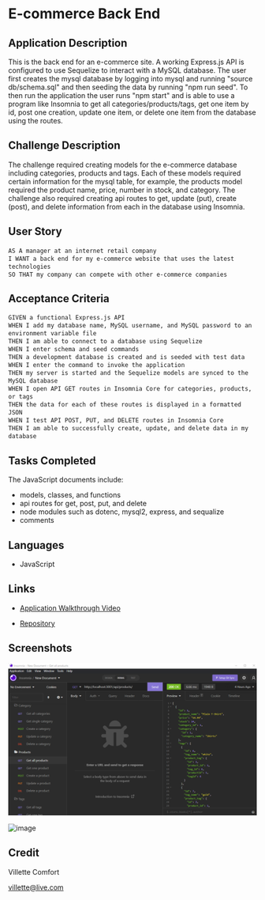 # E-commerce Back End

## Application Description
This is the back end for an e-commerce site. A working Express.js API is configured to use Sequelize to interact with a MySQL database. The user first creates the mysql database by logging into mysql and running "source db/schema.sql" and then seeding the data by running "npm run seed". To then run the application the user runs "npm start" and is able to use a program like Insomnia to get all categories/products/tags, get one item by id, post one creation, update one item, or delete one item from the database using the routes.  

## Challenge Description
The challenge required creating models for the e-commerce database including categories, products and tags. Each of these models required certain information for the mysql table, for example, the products model required the product name, price, number in stock, and category. The challenge also required creating api routes to get, update (put), create (post), and delete information from each in the database using Insomnia.

## User Story

```
AS A manager at an internet retail company
I WANT a back end for my e-commerce website that uses the latest technologies
SO THAT my company can compete with other e-commerce companies
```

## Acceptance Criteria

```
GIVEN a functional Express.js API
WHEN I add my database name, MySQL username, and MySQL password to an environment variable file
THEN I am able to connect to a database using Sequelize
WHEN I enter schema and seed commands
THEN a development database is created and is seeded with test data
WHEN I enter the command to invoke the application
THEN my server is started and the Sequelize models are synced to the MySQL database
WHEN I open API GET routes in Insomnia Core for categories, products, or tags
THEN the data for each of these routes is displayed in a formatted JSON
WHEN I test API POST, PUT, and DELETE routes in Insomnia Core
THEN I am able to successfully create, update, and delete data in my database
```

## Tasks Completed
The JavaScript documents include:
* models, classes, and functions
* api routes for get, post, put, and delete
* node modules such as dotenc, mysql2, express, and sequalize
* comments


## Languages
- JavaScript


## Links
* [Application Walkthrough Video](https://drive.google.com/file/d/1IDJIRiFsONphgKkVpegD140XxCOyzprc/view)

* [Repository](https://github.com/villettec/M13C-E-commerce_Back_End)

## Screenshots
![image](./assets/images/readme-screenshot.png)

![image](./assets/images/readme-screenshot-2.png)

## Credit
Villette Comfort

villette@live.com